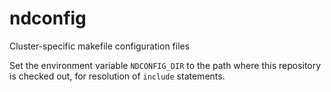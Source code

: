 # ndconfig

Cluster-specific makefile configuration files

Set the environment variable `NDCONFIG_DIR` to the path where
this repository is checked out, for resolution of `include`
statements.
